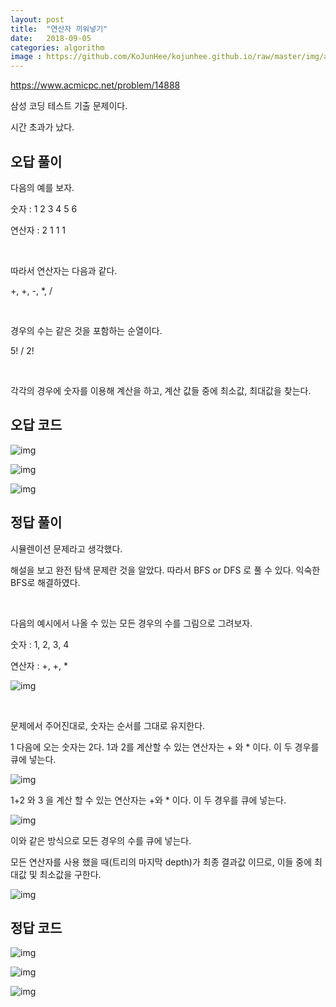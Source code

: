 ```yaml
---
layout: post
title:  "연산자 끼워넣기"
date:   2018-09-05
categories: algorithm
image : https://github.com/KoJunHee/kojunhee.github.io/raw/master/img/algorithm.png
---
```


<https://www.acmicpc.net/problem/14888>

삼성 코딩 테스트 기출 문제이다.

시간 초과가 났다.

## 오답 풀이

다음의 예를 보자.

숫자 : 1 2 3 4 5 6

연산자 : 2 1 1 1

<br>

따라서 연산자는 다음과 같다.

 +, +, -, *, /

<br>

경우의 수는 같은 것을 포함하는 순열이다. 

5! / 2!

<br>

각각의 경우에 숫자를 이용해 계산을 하고, 계산 값들 중에 최소값, 최대값을 찾는다.

##  오답 코드

![img](https://github.com/KoJunHee/kojunhee.github.io/raw/master/img/putOperator01.png)

![img](https://github.com/KoJunHee/kojunhee.github.io/raw/master/img/putOperator02.png)

![img](https://github.com/KoJunHee/kojunhee.github.io/raw/master/img/putOperator03.png)



## 정답 풀이

시뮬렌이션 문제라고 생각했다.

해설을 보고 완전 탐색 문제란 것을 알았다. 따라서 BFS or DFS 로 풀 수 있다. 익숙한 BFS로 해결하였다.

<br>

다음의 예시에서 나올 수 있는 모든 경우의 수를 그림으로 그려보자.

숫자 : 1, 2, 3, 4 

연산자 : +, +, * 

![img](https://github.com/KoJunHee/kojunhee.github.io/raw/master/img/newOp10.png)

<br>

문제에서 주어진대로, 숫자는 순서를 그대로 유지한다. 

1 다음에 오는 숫자는 2다. 1과 2를 계산할 수 있는 연산자는 + 와 * 이다. 이 두 경우를 큐에 넣는다.

![img](https://github.com/KoJunHee/kojunhee.github.io/raw/master/img/newOper05.png)

1+2 와 3 을 계산 할 수 있는 연산자는 +와 * 이다. 이 두 경우를 큐에 넣는다.

![img](https://github.com/KoJunHee/kojunhee.github.io/raw/master/img/newOper06.png)

이와 같은 방식으로 모든 경우의 수를 큐에 넣는다. 

모든 연산자를 사용 했을 때(트리의 마지막 depth)가 최종 결과값 이므로, 이들 중에 최대값 및 최소값을 구한다.

![img](https://github.com/KoJunHee/kojunhee.github.io/raw/master/img/newOp11.png)

## 정답 코드

![img](https://github.com/KoJunHee/kojunhee.github.io/raw/master/img/newOper01.png)

![img](https://github.com/KoJunHee/kojunhee.github.io/raw/master/img/newOper02.png)

![img](https://github.com/KoJunHee/kojunhee.github.io/raw/master/img/newOper03.png)











